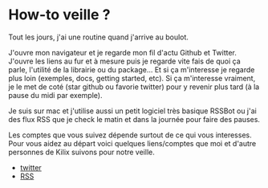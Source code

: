 # How-to veille ?


Tout les jours, j'ai une routine quand j'arrive au boulot.

J'ouvre mon navigateur et je regarde mon fil d'actu Github et Twitter.
J'ouvre les liens au fur et à mesure puis je regarde vite fais de quoi ça parle, l'utilité de la librairie ou du package... Et si ça m'interesse je regarde plus loin (exemples, docs, getting started, etc). Si ça m'interesse vraiment, je le met de coté (star github ou favorie twitter) pour y revenir plus tard (à la pause du midi par exemple).

Je suis sur mac et j'utilise aussi un petit logiciel très basique RSSBot ou j'ai des flux RSS que je check le matin et dans la journée pour faire des pauses.

Les comptes que vous suivez dépende surtout de ce qui vous interesses. Pour vous aidez au départ voici quelques liens/comptes que moi et d'autre personnes de Kilix suivons pour notre veille.

- [twitter](/chapter1.md)
- [RSS](/liens-site.md)